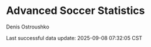 # Advanced Soccer Statistics
Denis Ostroushko

<!-- gfm -->

Last successful data update: 2025-09-08 07:32:05 CST
